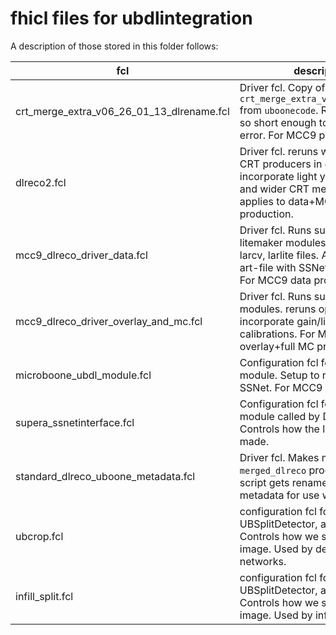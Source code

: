 # fhicl files for ubdlintegration

A description of those stored in this folder follows:

| fcl  | description |
| ---- | ----------- |
| crt_merge_extra_v06_26_01_13_dlrename.fcl |  Driver fcl. Copy of `crt_merge_extra_v06_26_01_13.fcl` from `uboonecode`. Renames the file, so short enough to not cause an error. For MCC9 production.|
| dlreco2.fcl | Driver fcl. reruns wcopflash and CRT producers in order to incorporate light yield correction and wider CRT merge window. applies to data+MC. For MCC9 production. |
| mcc9_dlreco_driver_data.fcl | Driver fcl. Runs supera and litemaker modules to produce larcv, larlite files. Also produces art-file with SSNet output stored. For MCC9 data production. |
| mcc9_dlreco_driver_overlay_and_mc.fcl | Driver fcl. Runs supera, litemaker modules. reruns optical reco to incorporate gain/light yield calibrations. For MCC9 overlay+full MC production. |
| microboone_ubdl_module.fcl | Configuration fcl for DLInterface module. Setup to run Sparse SSNet. For MCC9 production. |
| supera_ssnetinterface.fcl  | Configuration fcl for Supera module called by DLInterface. Controls how the larcv images are made. |
| standard_dlreco_uboone_metadata.fcl | Driver fcl. Makes metadata json so `merged_dlreco` produced by dlreco script gets renamed with hash and metadata for use with SAM. |
| ubcrop.fcl | configuration fcl for UBSplitDetector, a larcv module. Controls how we split up a full image. Used by dense ssnet networks. |
| infill_split.fcl | configuration fcl for UBSplitDetector, a larcv module. Controls how we split up a full image. Used by infill network. |